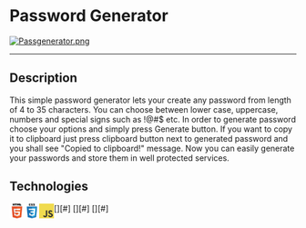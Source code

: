 # Password Generator

[![Passgenerator.png](https://i.nfhost.me/images/2020/08/18/Passgenerator.png)](https://nfhost.me/image/zUhW1)

---

## Description

This simple password generator lets your create any password from length of 4 to 35 characters. You can choose between lower case, uppercase, numbers and special signs such as !@#$ etc. In order to generate password choose your options and simply press Generate button. If you want to copy it to clipboard just press clipboard button next to generated password and you shall see "Copied to clipboard!" message. Now you can easily generate your passwords and store them in well protected services. 

## Technologies

[<img align="left" alt="HTML5" width="26px" src="https://raw.githubusercontent.com/github/explore/80688e429a7d4ef2fca1e82350fe8e3517d3494d/topics/html/html.png"/>][#]
[<img align="left" alt="CSS3" width="26px" src="https://raw.githubusercontent.com/github/explore/80688e429a7d4ef2fca1e82350fe8e3517d3494d/topics/css/css.png"/>][#]
[<img align="left" alt="Javascript" width="26px" src="https://raw.githubusercontent.com/github/explore/80688e429a7d4ef2fca1e82350fe8e3517d3494d/topics/javascript/javascript.png"/>][#]

